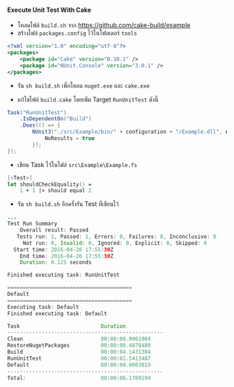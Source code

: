 #### Execute Unit Test With Cake

- โหลดไฟล์ `build.sh` จาก https://github.com/cake-build/example
- สร้างไฟล์ `packages.config` ไว้ในโฟลเดอร์ `tools`

```xml
<?xml version="1.0" encoding="utf-8"?>
<packages>
    <package id="Cake" version="0.10.1" />
    <package id="NUnit.Console" version="3.0.1" />
</packages>
```

- รัน `sh build.sh` เพื่อโหลด `nuget.exe` และ `cake.exe`

- แก้ไขไฟล์ `build.cake` โดยเพิ่ม Target `RunUnitTest` ดังนี้

```csharp
Task("RunUnitTest")
    .IsDependentOn("Build")
    .Does(() => {
        NUnit3("./src/Example/bin/" + configuration + "/Example.dll", new NUnit3Settings {
            NoResults = true
        });
});
```

- เขียน Task ไว้ในไฟล์ `src\Example\Example.fs`

```fsharp
[<Test>]
let shouldCheckEquality() =
    1 + 1 |> should equal 2
```

- รัน `sh build.sh` อีกครั้งรัน Test ที่เขียนไว้

```java
...
Test Run Summary
    Overall result: Passed
   Tests run: 1, Passed: 1, Errors: 0, Failures: 0, Inconclusive: 0
     Not run: 0, Invalid: 0, Ignored: 0, Explicit: 0, Skipped: 0
  Start time: 2016-04-26 17:55:30Z
    End time: 2016-04-26 17:55:30Z
    Duration: 0.125 seconds

Finished executing task: RunUnitTest

========================================
Default
========================================
Executing task: Default
Finished executing task: Default

Task                          Duration
--------------------------------------------------
Clean                         00:00:00.0061904
RestoreNugetPackages          00:00:00.4879480
Build                         00:00:04.1431304
RunUnitTest                   00:00:01.5413487
Default                       00:00:00.0003019
--------------------------------------------------
Total:                        00:00:06.1789194
```
